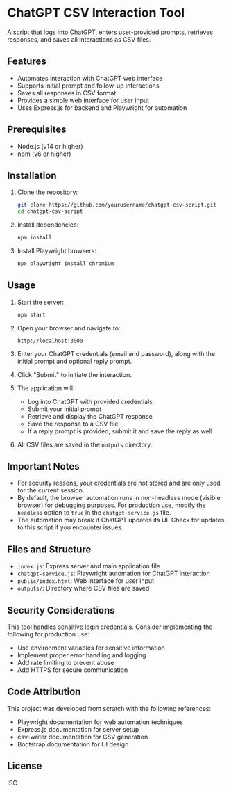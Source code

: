 # ChatGPT CSV Interaction Tool

A script that logs into ChatGPT, enters user-provided prompts, retrieves responses, and saves all interactions as CSV files.

## Features

- Automates interaction with ChatGPT web interface
- Supports initial prompt and follow-up interactions
- Saves all responses in CSV format
- Provides a simple web interface for user input
- Uses Express.js for backend and Playwright for automation

## Prerequisites

- Node.js (v14 or higher)
- npm (v6 or higher)

## Installation

1. Clone the repository:
   ```bash
   git clone https://github.com/yourusername/chatgpt-csv-script.git
   cd chatgpt-csv-script
   ```

2. Install dependencies:
   ```bash
   npm install
   ```

3. Install Playwright browsers:
   ```bash
   npx playwright install chromium
   ```

## Usage

1. Start the server:
   ```bash
   npm start
   ```

2. Open your browser and navigate to:
   ```
   http://localhost:3000
   ```

3. Enter your ChatGPT credentials (email and password), along with the initial prompt and optional reply prompt.

4. Click "Submit" to initiate the interaction.

5. The application will:
   - Log into ChatGPT with provided credentials
   - Submit your initial prompt
   - Retrieve and display the ChatGPT response
   - Save the response to a CSV file
   - If a reply prompt is provided, submit it and save the reply as well

6. All CSV files are saved in the `outputs` directory.

## Important Notes

- For security reasons, your credentials are not stored and are only used for the current session.
- By default, the browser automation runs in non-headless mode (visible browser) for debugging purposes. For production use, modify the `headless` option to `true` in the `chatgpt-service.js` file.
- The automation may break if ChatGPT updates its UI. Check for updates to this script if you encounter issues.

## Files and Structure

- `index.js`: Express server and main application file
- `chatgpt-service.js`: Playwright automation for ChatGPT interaction
- `public/index.html`: Web interface for user input
- `outputs/`: Directory where CSV files are saved

## Security Considerations

This tool handles sensitive login credentials. Consider implementing the following for production use:

- Use environment variables for sensitive information
- Implement proper error handling and logging
- Add rate limiting to prevent abuse
- Add HTTPS for secure communication

## Code Attribution

This project was developed from scratch with the following references:

- Playwright documentation for web automation techniques
- Express.js documentation for server setup
- csv-writer documentation for CSV generation
- Bootstrap documentation for UI design

## License

ISC 